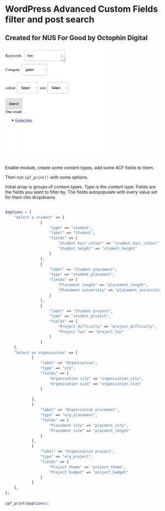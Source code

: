 # WordPress Advanced Custom Fields filter and post search

## Created for NUS For Good by Octophin Digital

![Functionality demo](/acf_demo.gif?raw=true)

Enable module, create some content types, add some ACF fields to them.

Then run `cpf_print()` with some options.

Initial array is groups of content types. Type is the content type. Fields are the fields you want to filter by. The fields autopopulate with every value set for them into dropdowns.

```PHP

$options = [
	"Select a student" => [
				[
					"type" => "student",
					"label" => "Student",
					"fields" => [
						"Student hair colour" => "student_hair_colour", 
						"Student height" => "student_height"
					]
				],
				[
					"label" => "Student placement",
					"type" => "student_placement",
					"fields" => [
						"Placement length" => "placement_length", 
						"Placement university" => "placement_university"
					]
				],
				[
					"label" => "Student project",
					"type" => "student_project",
					"fields" => [
						"Project difficulty" => "project_difficulty", 
						"Project fun" => "project_fun"
					]
				]
	],
	"Select an organisation" => [
			[
				"label" => "Organisation",
				"type" => "org",
				"fields" => [
					"Organisation city" => "organisation_city", 
					"Organisation size" => "organisation_size"
				]

			],
			[
				"label" => "Organisation placement",
				"type" => "org_placement",
				"fields" => [
					"Placement city" => "placment_city", 
					"Placement size" => "placment_length"
				]
			],
			[
				"label" => "Organisation project",
				"type" => "org_project",
				"fields" => [
					"Project theme" => "project_theme", 
					"Project budget" => "project_budget"
				]
			]
	],
];

cpf_print($options);

```
